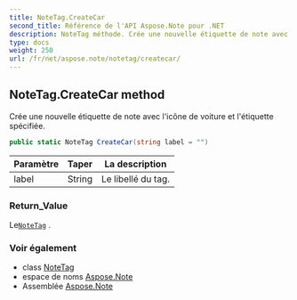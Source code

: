 ```yaml
---
title: NoteTag.CreateCar
second_title: Référence de l'API Aspose.Note pour .NET
description: NoteTag méthode. Crée une nouvelle étiquette de note avec licône de voiture et létiquette spécifiée.
type: docs
weight: 250
url: /fr/net/aspose.note/notetag/createcar/
---
```

## NoteTag.CreateCar method

Crée une nouvelle étiquette de note avec l'icône de voiture et l'étiquette spécifiée.

```csharp
public static NoteTag CreateCar(string label = "")
```

| Paramètre | Taper | La description |
| --- | --- | --- |
| label | String | Le libellé du tag. |

### Return_Value

Le[`NoteTag`](../) .

### Voir également

* class [NoteTag](../)
* espace de noms [Aspose.Note](../../notetag/)
* Assemblée [Aspose.Note](../../../)


